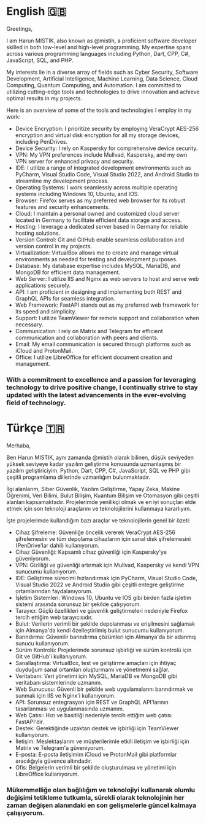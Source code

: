 # English 🇬🇧
Greetings,

I am Harun MISTIK, also known as @mistih, a proficient software developer skilled in both low-level and high-level programming. My expertise spans across various programming languages including Python, Dart, CPP, C#, JavaScript, SQL, and PHP.

My interests lie in a diverse array of fields such as Cyber Security, Software Development, Artificial Intelligence, Machine Learning, Data Science, Cloud Computing, Quantum Computing, and Automation. I am committed to utilizing cutting-edge tools and technologies to drive innovation and achieve optimal results in my projects.

Here is an overview of some of the tools and technologies I employ in my work:

- Device Encryption: I prioritize security by employing VeraCrypt AES-256 encryption and virtual disk encryption for all my storage devices, including PenDrives.
- Device Security: I rely on Kaspersky for comprehensive device security.
- VPN: My VPN preferences include Mullvad, Kaspersky, and my own VPN server for enhanced privacy and security.
- IDE: I utilize a range of integrated development environments such as PyCharm, Visual Studio Code, Visual Studio 2022, and Android Studio to streamline my development process.
- Operating Systems: I work seamlessly across multiple operating systems including Windows 10, Ubuntu, and IOS.
- Browser: Firefox serves as my preferred web browser for its robust features and security enhancements.
- Cloud: I maintain a personal owned and customized cloud server located in Germany to facilitate efficient data storage and access.
- Hosting: I leverage a dedicated server based in Germany for reliable hosting solutions.
- Version Control: Git and GitHub enable seamless collaboration and version control in my projects.
- Virtualization: VirtualBox allows me to create and manage virtual environments as needed for testing and development purposes.
- Database: My database expertise includes MySQL, MariaDB, and MongoDB for efficient data management.
- Web Server: I utilize IIS and Nginx as web servers to host and serve web applications securely.
- API: I am proficient in designing and implementing both REST and GraphQL APIs for seamless integration.
- Web Framework: FastAPI stands out as my preferred web framework for its speed and simplicity.
- Support: I utilize TeamViewer for remote support and collaboration when necessary.
- Communication: I rely on Matrix and Telegram for efficient communication and collaboration with peers and clients.
- Email: My email communication is secured through platforms such as iCloud and ProtonMail.
- Office: I utilize LibreOffice for efficient document creation and management.

### With a commitment to excellence and a passion for leveraging technology to drive positive change, I continually strive to stay updated with the latest advancements in the ever-evolving field of technology.

# Türkçe 🇹🇷

Merhaba,

Ben Harun MISTIK, aynı zamanda @mistih olarak bilinen, düşük seviyeden yüksek seviyeye kadar yazılım geliştirme konusunda uzmanlaşmış bir yazılım geliştiriciyim. Python, Dart, CPP, C#, JavaScript, SQL ve PHP gibi çeşitli programlama dillerinde uzmanlığım bulunmaktadır.

İlgi alanlarım, Siber Güvenlik, Yazılım Geliştirme, Yapay Zeka, Makine Öğrenimi, Veri Bilimi, Bulut Bilişim, Kuantum Bilişim ve Otomasyon gibi çeşitli alanları kapsamaktadır. Projelerimde yenilikçi olmak ve en iyi sonuçları elde etmek için son teknoloji araçlarını ve teknolojilerini kullanmaya kararlıyım.

İşte projelerimde kullandığım bazı araçlar ve teknolojilerin genel bir özeti:

- Cihaz Şifreleme: Güvenliğe öncelik vererek VeraCrypt AES-256 şifrelemesini ve tüm depolama cihazlarım için sanal disk şifrelemesini (PenDrive'lar dahil) kullanıyorum.
- Cihaz Güvenliği: Kapsamlı cihaz güvenliği için Kaspersky'ye güveniyorum.
- VPN: Gizliliği ve güvenliği artırmak için Mullvad, Kaspersky ve kendi VPN sunucumu kullanıyorum.
- IDE: Geliştirme sürecimi hızlandırmak için PyCharm, Visual Studio Code, Visual Studio 2022 ve Android Studio gibi çeşitli entegre geliştirme ortamlarından faydalanıyorum.
- İşletim Sistemleri: Windows 10, Ubuntu ve IOS gibi birden fazla işletim sistemi arasında sorunsuz bir şekilde çalışıyorum.
- Tarayıcı: Güçlü özellikleri ve güvenlik geliştirmeleri nedeniyle Firefox tercih ettiğim web tarayıcısıdır.
- Bulut: Verilerin verimli bir şekilde depolanması ve erişilmesini sağlamak için Almanya'da kendi özelleştirilmiş bulut sunucumu kullanıyorum.
- Barındırma: Güvenilir barındırma çözümleri için Almanya'da bir adanmış sunucu kullanıyorum.
- Sürüm Kontrolü: Projelerimde sorunsuz işbirliği ve sürüm kontrolü için Git ve GitHub'i kullanıyorum.
- Sanallaştırma: VirtualBox, test ve geliştirme amaçları için ihtiyaç duyduğum sanal ortamları oluşturmamı ve yönetmemi sağlar.
- Veritabanı: Veri yönetimi için MySQL, MariaDB ve MongoDB gibi veritabanı sistemlerinde uzmanım.
- Web Sunucusu: Güvenli bir şekilde web uygulamalarını barındırmak ve sunmak için IIS ve Nginx'i kullanıyorum.
- API: Sorunsuz entegrasyon için REST ve GraphQL API'larının tasarlanması ve uygulanmasında uzmanım.
- Web Çatısı: Hızı ve basitliği nedeniyle tercih ettiğim web çatısı FastAPI'dir.
- Destek: Gerektiğinde uzaktan destek ve işbirliği için TeamViewer kullanıyorum.
- İletişim: Meslektaşlarım ve müşterilerimle etkili iletişim ve işbirliği için Matrix ve Telegram'a güveniyorum.
- E-posta: E-posta iletişimim iCloud ve ProtonMail gibi platformlar aracılığıyla güvence altındadır.
- Ofis: Belgelerin verimli bir şekilde oluşturulması ve yönetimi için LibreOffice kullanıyorum.

### Mükemmelliğe olan bağlılığım ve teknolojiyi kullanarak olumlu değişimi tetikleme tutkumla, sürekli olarak teknolojinin her zaman değişen alanındaki en son gelişmelerle güncel kalmaya çalışıyorum.
